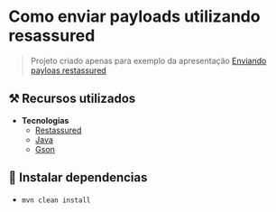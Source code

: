 # Como enviar payloads utilizando resassured
> Projeto criado apenas para exemplo da apresentação [Enviando payloas restassured]("https://docs.google.com/presentation/d/1FSqkVIU85StBWhPKo5UWvI8F-jO4nZp5FUoqUqPZzDQ/edit?usp=sharing")


## ⚒️ Recursos utilizados
- **Tecnologias**
    - [Restassured](https://rest-assured.io/)
    - [Java](https://www.java.com/pt-BR/)
    - [Gson](https://mvnrepository.com/artifact/com.google.code.gson/gson)

## 🏃 Instalar dependencias
- `mvn clean install`
